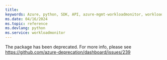 ```yaml
---
title: 
keywords: Azure, python, SDK, API, azure-mgmt-workloadmonitor, workloadmonitor
ms.date: 04/16/2024
ms.topic: reference
ms.devlang: python
ms.service: workloadmonitor
---
```

The package has been deprecated. For more info, please see https://github.com/azure-deprecation/dashboard/issues/239

